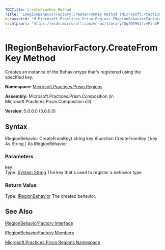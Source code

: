 ```yaml
---
TOCTitle: CreateFromKey Method
Title: 'IRegionBehaviorFactory.CreateFromKey Method (Microsoft.Practices.Prism.Regions)'
ms:assetid: 'M:Microsoft.Practices.Prism.Regions.IRegionBehaviorFactory.CreateFromKey(System.String)'
ms:mtpsurl: 'https://msdn.microsoft.com/en-us/library/Gg405961(v=PandP.50)'
---
```



# IRegionBehaviorFactory.CreateFromKey Method

Creates an instance of the Behaviortype that's registered using the specified key.

**Namespace:** [Microsoft.Practices.Prism.Regions](https://msdn.microsoft.com/library/microsoft.practices.prism.regions)
**Assembly:** Microsoft.Practices.Prism.Composition (in Microsoft.Practices.Prism.Composition.dll)

**Version:** 5.0.0.0 (5.0.0.0)

## Syntax

IRegionBehavior CreateFromKey( string key )Function CreateFromKey ( key As String ) As IRegionBehavior

### Parameters

key  
Type: [System.String](http://msdn.microsoft.com/en-us/library/s1wwdcbf)
The key that's used to register a behavior type.

### Return Value

Type: [IRegionBehavior](https://msdn.microsoft.com/library/microsoft.practices.prism.regions.iregionbehavior)
The created behavior.

## See Also

[IRegionBehaviorFactory Interface](https://msdn.microsoft.com/library/microsoft.practices.prism.regions.iregionbehaviorfactory)

[IRegionBehaviorFactory Members](https://msdn.microsoft.com/allmembers.t:microsoft.practices.prism.regions.iregionbehaviorfactory)

[Microsoft.Practices.Prism.Regions Namespace](https://msdn.microsoft.com/library/microsoft.practices.prism.regions)
